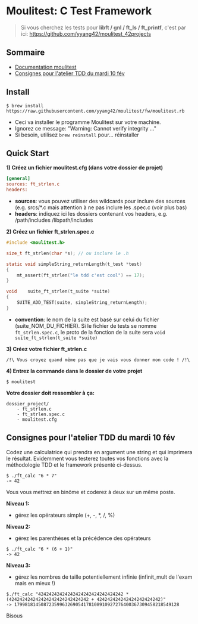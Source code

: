 # Moulitest: C Test Framework

> Si vous cherchez les tests pour **libft / gnl / ft_ls / ft_printf**, c'est par ici: https://github.com/yyang42/moulitest_42projects

## Sommaire

- [Documentation moulitest](#user-content-moulitest-doc)
- [Consignes pour l'atelier TDD du mardi 10 fév](#user-content-atelier-tdd)
	
<a id="moulitest-doc"></a>
## Install

```shell
$ brew install https://raw.githubusercontent.com/yyang42/moulitest/fw/moulitest.rb
```

- Ceci va installer le programme Moulitest sur votre machine.
- Ignorez ce message: "Warning: Cannot verify integrity ..."
- Si besoin, utilisez ```brew reinstall``` pour... réinstaller


## Quick Start

**1) Créez un fichier moulitest.cfg (dans votre dossier de projet)**
```ini
[general]
sources: ft_strlen.c
headers:
```

- **sources**: vous pouvez utiliser des wildcards pour inclure des sources (e.g. srcs/*.c mais attention à ne pas inclure les .spec.c (voir plus bas)
- **headers**: indiquez ici les dossiers contenant vos headers, e.g. /path/includes /libpath/includes

**2) Créez un fichier ft_strlen.spec.c**
```c
#include <moulitest.h>

size_t ft_strlen(char *s); // ou inclure le .h

static void simpleString_returnLength(t_test *test)
{
	mt_assert(ft_strlen("le tdd c'est cool") == 17);
}

void	suite_ft_strlen(t_suite *suite)
{
	SUITE_ADD_TEST(suite, simpleString_returnLength);
}
```

- **convention**: le nom de la suite est basé sur celui du fichier (suite_NOM_DU_FICHIER). Si le fichier de tests se nomme ```ft_strlen.spec.c```, le proto de la fonction de la suite sera ```void suite_ft_strlen(t_suite *suite)```

**3) Créez votre fichier ft_strlen.c**
```
/!\ Vous croyez quand même pas que je vais vous donner mon code ! /!\
```

**4) Entrez la commande dans le dossier de votre projet**

```shell
$ moulitest
```

**Votre dossier doit ressembler à ça:**
```
dossier_project/
	- ft_strlen.c
	- ft_strlen.spec.c
	- moulitest.cfg
```

<a id="atelier-tdd"></a>
## Consignes pour l'atelier TDD du mardi 10 fév

Codez une calculatrice qui prendra en argument une string et qui imprimera le résultat.
Evidemment vous testerez toutes vos fonctions avec la méthodologie TDD et le framework présenté ci-dessus.
```
$ ./ft_calc "6 * 7"  
-> 42
```

Vous vous mettrez en binôme et coderez à deux sur un même poste.

**Niveau 1:**
- gérez les opérateurs simple (+, -, *, /, %)  

**Niveau 2:**
- gérez les parenthèses et la précédence des opérateurs

```
$ ./ft_calc "6 * (6 + 1)"
-> 42
```
**Niveau 3:**
- gérez les nombres de taille potentiellement infinie (infinit_mult de l'exam mais en mieux !)
```
$./ft_calc "42424242424242424242424242424242 * (424242424242424242424242424242 + 424242424242424242424242)"
-> 17998181450872359963269054178108910927276400367309458218549128
```

Bisous
